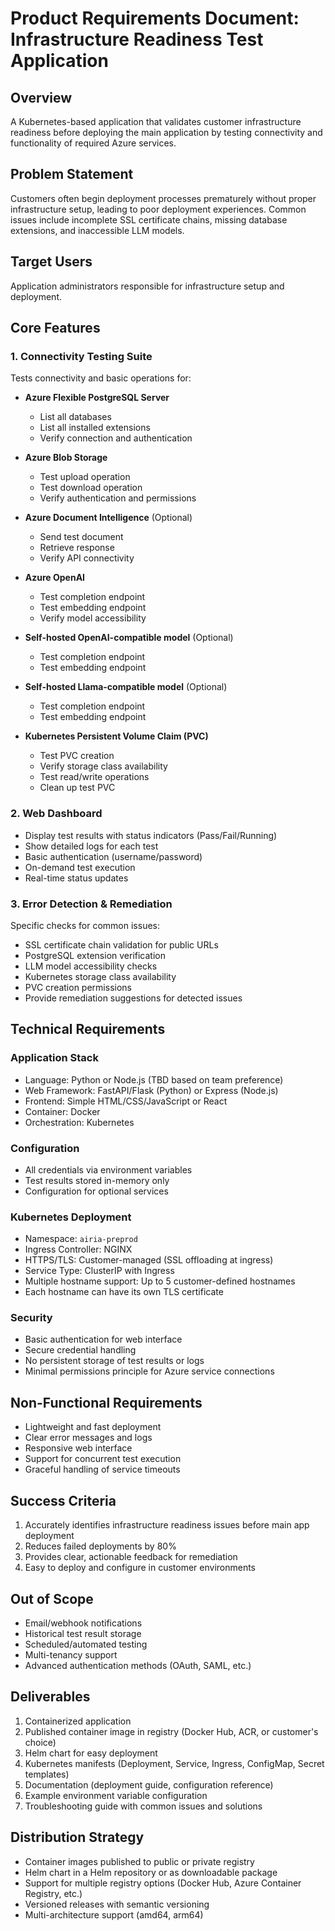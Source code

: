 # Product Requirements Document: Infrastructure Readiness Test Application

## Overview
A Kubernetes-based application that validates customer infrastructure readiness before deploying the main application by testing connectivity and functionality of required Azure services.

## Problem Statement
Customers often begin deployment processes prematurely without proper infrastructure setup, leading to poor deployment experiences. Common issues include incomplete SSL certificate chains, missing database extensions, and inaccessible LLM models.

## Target Users
Application administrators responsible for infrastructure setup and deployment.

## Core Features

### 1. Connectivity Testing Suite
Tests connectivity and basic operations for:
- **Azure Flexible PostgreSQL Server**
  - List all databases
  - List all installed extensions
  - Verify connection and authentication
  
- **Azure Blob Storage**
  - Test upload operation
  - Test download operation
  - Verify authentication and permissions
  
- **Azure Document Intelligence** (Optional)
  - Send test document
  - Retrieve response
  - Verify API connectivity
  
- **Azure OpenAI**
  - Test completion endpoint
  - Test embedding endpoint
  - Verify model accessibility
  
- **Self-hosted OpenAI-compatible model** (Optional)
  - Test completion endpoint
  - Test embedding endpoint
  
- **Self-hosted Llama-compatible model** (Optional)
  - Test completion endpoint
  - Test embedding endpoint
  
- **Kubernetes Persistent Volume Claim (PVC)**
  - Test PVC creation
  - Verify storage class availability
  - Test read/write operations
  - Clean up test PVC

### 2. Web Dashboard
- Display test results with status indicators (Pass/Fail/Running)
- Show detailed logs for each test
- Basic authentication (username/password)
- On-demand test execution
- Real-time status updates

### 3. Error Detection & Remediation
Specific checks for common issues:
- SSL certificate chain validation for public URLs
- PostgreSQL extension verification
- LLM model accessibility checks
- Kubernetes storage class availability
- PVC creation permissions
- Provide remediation suggestions for detected issues

## Technical Requirements

### Application Stack
- Language: Python or Node.js (TBD based on team preference)
- Web Framework: FastAPI/Flask (Python) or Express (Node.js)
- Frontend: Simple HTML/CSS/JavaScript or React
- Container: Docker
- Orchestration: Kubernetes

### Configuration
- All credentials via environment variables
- Test results stored in-memory only
- Configuration for optional services

### Kubernetes Deployment
- Namespace: `airia-preprod`
- Ingress Controller: NGINX
- HTTPS/TLS: Customer-managed (SSL offloading at ingress)
- Service Type: ClusterIP with Ingress
- Multiple hostname support: Up to 5 customer-defined hostnames
- Each hostname can have its own TLS certificate

### Security
- Basic authentication for web interface
- Secure credential handling
- No persistent storage of test results or logs
- Minimal permissions principle for Azure service connections

## Non-Functional Requirements
- Lightweight and fast deployment
- Clear error messages and logs
- Responsive web interface
- Support for concurrent test execution
- Graceful handling of service timeouts

## Success Criteria
1. Accurately identifies infrastructure readiness issues before main app deployment
2. Reduces failed deployments by 80%
3. Provides clear, actionable feedback for remediation
4. Easy to deploy and configure in customer environments

## Out of Scope
- Email/webhook notifications
- Historical test result storage
- Scheduled/automated testing
- Multi-tenancy support
- Advanced authentication methods (OAuth, SAML, etc.)

## Deliverables
1. Containerized application
2. Published container image in registry (Docker Hub, ACR, or customer's choice)
3. Helm chart for easy deployment
4. Kubernetes manifests (Deployment, Service, Ingress, ConfigMap, Secret templates)
5. Documentation (deployment guide, configuration reference)
6. Example environment variable configuration
7. Troubleshooting guide with common issues and solutions

## Distribution Strategy
- Container images published to public or private registry
- Helm chart in a Helm repository or as downloadable package
- Support for multiple registry options (Docker Hub, Azure Container Registry, etc.)
- Versioned releases with semantic versioning
- Multi-architecture support (amd64, arm64)